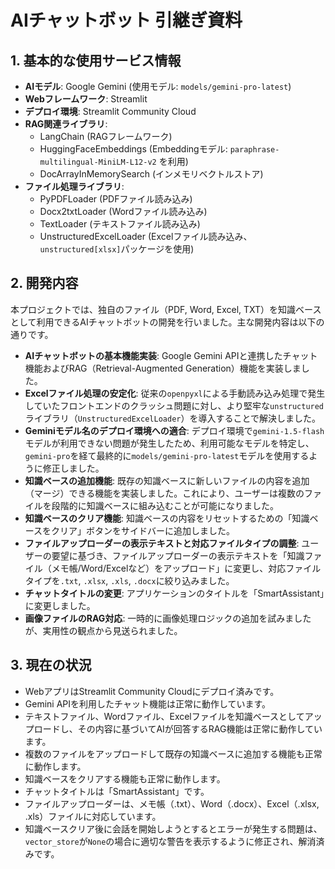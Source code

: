 # AIチャットボット 引継ぎ資料

## 1. 基本的な使用サービス情報

*   **AIモデル**: Google Gemini (使用モデル: `models/gemini-pro-latest`)
*   **Webフレームワーク**: Streamlit
*   **デプロイ環境**: Streamlit Community Cloud
*   **RAG関連ライブラリ**:
    *   LangChain (RAGフレームワーク)
    *   HuggingFaceEmbeddings (Embeddingモデル: `paraphrase-multilingual-MiniLM-L12-v2` を利用)
    *   DocArrayInMemorySearch (インメモリベクトルストア)
*   **ファイル処理ライブラリ**:
    *   PyPDFLoader (PDFファイル読み込み)
    *   Docx2txtLoader (Wordファイル読み込み)
    *   TextLoader (テキストファイル読み込み)
    *   UnstructuredExcelLoader (Excelファイル読み込み、`unstructured[xlsx]`パッケージを使用)

## 2. 開発内容

本プロジェクトでは、独自のファイル（PDF, Word, Excel, TXT）を知識ベースとして利用できるAIチャットボットの開発を行いました。主な開発内容は以下の通りです。

*   **AIチャットボットの基本機能実装**: Google Gemini APIと連携したチャット機能およびRAG（Retrieval-Augmented Generation）機能を実装しました。
*   **Excelファイル処理の安定化**: 従来の`openpyxl`による手動読み込み処理で発生していたフロントエンドのクラッシュ問題に対し、より堅牢な`unstructured`ライブラリ（`UnstructuredExcelLoader`）を導入することで解決しました。
*   **Geminiモデル名のデプロイ環境への適合**: デプロイ環境で`gemini-1.5-flash`モデルが利用できない問題が発生したため、利用可能なモデルを特定し、`gemini-pro`を経て最終的に`models/gemini-pro-latest`モデルを使用するように修正しました。
*   **知識ベースの追加機能**: 既存の知識ベースに新しいファイルの内容を追加（マージ）できる機能を実装しました。これにより、ユーザーは複数のファイルを段階的に知識ベースに組み込むことが可能になりました。
*   **知識ベースのクリア機能**: 知識ベースの内容をリセットするための「知識ベースをクリア」ボタンをサイドバーに追加しました。
*   **ファイルアップローダーの表示テキストと対応ファイルタイプの調整**: ユーザーの要望に基づき、ファイルアップローダーの表示テキストを「知識ファイル（メモ帳/Word/Excelなど）をアップロード」に変更し、対応ファイルタイプを`.txt`, `.xlsx`, `.xls`, `.docx`に絞り込みました。
*   **チャットタイトルの変更**: アプリケーションのタイトルを「SmartAssistant」に変更しました。
*   **画像ファイルのRAG対応**: 一時的に画像処理ロジックの追加を試みましたが、実用性の観点から見送られました。

## 3. 現在の状況

*   WebアプリはStreamlit Community Cloudにデプロイ済みです。
*   Gemini APIを利用したチャット機能は正常に動作しています。
*   テキストファイル、Wordファイル、Excelファイルを知識ベースとしてアップロードし、その内容に基づいてAIが回答するRAG機能は正常に動作しています。
*   複数のファイルをアップロードして既存の知識ベースに追加する機能も正常に動作します。
*   知識ベースをクリアする機能も正常に動作します。
*   チャットタイトルは「SmartAssistant」です。
*   ファイルアップローダーは、メモ帳（.txt）、Word（.docx）、Excel（.xlsx, .xls）ファイルに対応しています。
*   知識ベースクリア後に会話を開始しようとするとエラーが発生する問題は、`vector_store`が`None`の場合に適切な警告を表示するように修正され、解消済みです。
